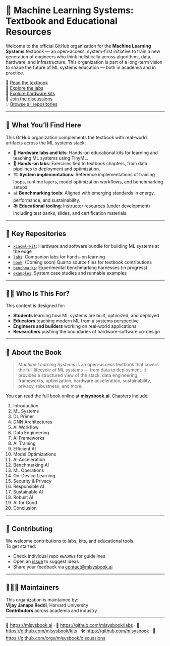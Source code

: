 # 📘 Machine Learning Systems: Textbook and Educational Resources

Welcome to the official GitHub organization for the **Machine Learning Systems** textbook — an open-access, system-first initiative to train a new generation of engineers who think holistically across algorithms, data, hardware, and infrastructure. This organization is part of a long-term vision to shape the future of ML systems education — both in academia and in practice.

🔗 [Read the textbook](https://mlsysbook.ai)  
🔬 [Explore the labs](https://github.com/mlsysbook/labs)  
🧰 [Explore hardware kits](https://github.com/mlsysbook/kits)  
💬 [Join the discussions](https://github.com/orgs/mlsysbook/discussions)  
💡 [Browse all repositories](https://github.com/mlsysbook)

---

## 🧱 What You’ll Find Here

This GitHub organization complements the textbook with real-world artifacts across the ML systems stack:

- 🔌 **Hardware labs and kits**: Hands-on educational kits for learning and teaching ML systems using TinyML.
- 🧪 **Hands-on labs**: Exercises tied to textbook chapters, from data pipelines to deployment and optimization.
- 🏗️ **System implementations**: Reference implementations of training loops, runtime layers, model optimization workflows, and benchmarking setups.
- 📊 **Benchmarking tools**: Aligned with emerging standards in energy, performance, and sustainability.
- 📚 **Educational tooling**: Instructor resources (under development) including test banks, slides, and certification materials.

---

## 🧰 Key Repositories

- [`xiaoml-kit`](https://github.com/mlsysbook/xiaoml-kit): Hardware and software bundle for building ML systems at the edge  
- [`labs`](https://github.com/mlsysbook/labs): Companion labs for hands-on learning  
- [`book`](https://github.com/mlsysbook/book): (Coming soon) Quarto source files for textbook contributions  
- [`benchmarks`](https://github.com/mlsysbook/benchmarks): Experimental benchmarking harnesses (in progress)  
- [`examples`](https://github.com/mlsysbook/examples): System case studies and runnable examples  

---

## 👩‍💼 Who Is This For?

This content is designed for:

- **Students** learning how ML systems are built, optimized, and deployed
- **Educators** teaching modern ML from a systems perspective
- **Engineers and builders** working on real-world applications
- **Researchers** pushing the boundaries of hardware-software co-design

---

## 📖 About the Book

> *Machine Learning Systems* is an open-access textbook that covers the full lifecycle of ML systems — from data to deployment. It provides a structured view of the stack: data engineering, frameworks, optimization, hardware acceleration, sustainability, privacy, robustness, and more.

You can read the full book online at [**mlsysbook.ai**](https://mlsysbook.ai). Chapters include:

1. Introduction  
2. ML Systems  
3. DL Primer  
4. DNN Architectures  
5. AI Workflow  
6. Data Engineering  
7. AI Frameworks  
8. AI Training  
9. Efficient AI  
10. Model Optimizations  
11. AI Acceleration  
12. Benchmarking AI  
13. ML Operations  
14. On-Device Learning  
15. Security & Privacy  
16. Responsible AI  
17. Sustainable AI  
18. Robust AI  
19. AI for Good  
20. Conclusion

---

## 🤝 Contributing

We welcome contributions to labs, kits, and educational tools.  
To get started:

- Check individual repo `README`s for guidelines
- Open an [issue](https://github.com/mlsysbook/labs/issues) to suggest ideas
- Share your feedback via [contact@mlsysbook.ai](mailto:contact@mlsysbook.ai)

---

## 🧑🏽‍🔬 Maintainers

This organization is maintained by:  
**Vijay Janapa Reddi**, Harvard University  
**Contributors** across academia and industry

---

📘 https://mlsysbook.ai · 🔬 https://github.com/mlsysbook/labs · 🧰 https://github.com/mlsysbook/kits · 🛠️ https://github.com/mlsysbook · 💬 https://github.com/orgs/mlsysbook/discussions
